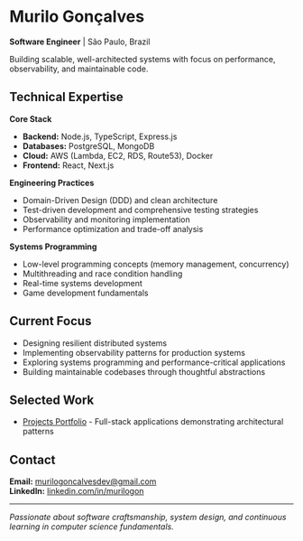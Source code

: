# Murilo Gonçalves
**Software Engineer** | São Paulo, Brazil

Building scalable, well-architected systems with focus on performance, observability, and maintainable code.

## Technical Expertise

**Core Stack**
- **Backend:** Node.js, TypeScript, Express.js
- **Databases:** PostgreSQL, MongoDB
- **Cloud:** AWS (Lambda, EC2, RDS, Route53), Docker
- **Frontend:** React, Next.js

**Engineering Practices**
- Domain-Driven Design (DDD) and clean architecture
- Test-driven development and comprehensive testing strategies
- Observability and monitoring implementation
- Performance optimization and trade-off analysis

**Systems Programming**
- Low-level programming concepts (memory management, concurrency)
- Multithreading and race condition handling
- Real-time systems development
- Game development fundamentals

## Current Focus
- Designing resilient distributed systems
- Implementing observability patterns for production systems
- Exploring systems programming and performance-critical applications
- Building maintainable codebases through thoughtful abstractions

## Selected Work
- [Projects Portfolio](https://github.com/MuriloGon/projects-at-trybe) - Full-stack applications demonstrating architectural patterns

## Contact
**Email:** murilogoncalvesdev@gmail.com  
**LinkedIn:** [linkedin.com/in/murilogon](https://linkedin.com/in/murilogon)

---
*Passionate about software craftsmanship, system design, and continuous learning in computer science fundamentals.*
